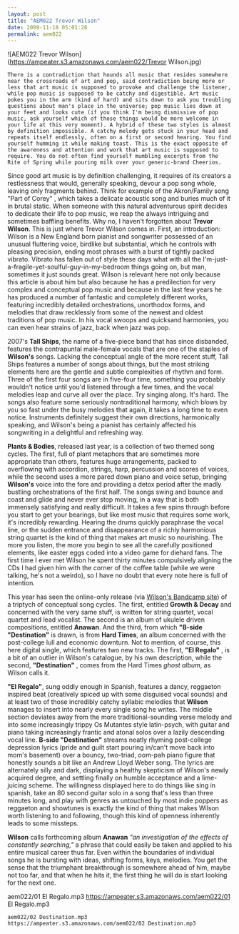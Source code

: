 ```yaml
---
layout: post
title: "AEM022 Trevor Wilson"
date: 2009-11-18 05:01:28
permalink: aem022
---
```

![AEM022 Trevor Wilson](https://ampeater.s3.amazonaws.com/aem022/Trevor Wilson.jpg)

    There is a contradiction that hounds all music that resides somewhere near the crossroads of art and pop, said contradiction being more or less that art music is supposed to provoke and challenge the listener, while pop music is supposed to be catchy and digestible. Art music pokes you in the arm (kind of hard) and sits down to ask you troubling questions about man's place in the universe; pop music lies down at your feet and looks cute (if you think I'm being dismissive of pop music, ask yourself which of those things would be more welcome in your life at this very moment). A hybrid of these two styles is almost by definition impossible. A catchy melody gets stuck in your head and repeats itself endlessly, often on a first or second hearing. You find yourself humming it while making toast. This is the exact opposite of the awareness and attention and work that art music is supposed to require. You do not often find yourself mumbling excerpts from the Rite of Spring while pouring milk over your generic-brand Cheerios.

Since good art music is by definition challenging, it requires of its creators a restlessness that would, generally speaking, devour a pop song whole, leaving only fragments behind. Think for example of the Akron/Family song "Part of Corey" , which takes a delicate acoustic song and buries much of it in brutal static. When someone with this natural adventurous spirit decides to dedicate their life to pop music, we reap the always intriguing and sometimes baffling benefits. Why no, I haven't forgotten about **Trevor Wilson**. This is just where Trevor Wilson comes in. First, an introduction: Wilson is a New England born pianist and songwriter possessed of an unusual fluttering voice, birdlike but substantial, which he controls with pleasing precision, ending most phrases with a burst of tightly packed vibrato. Vibrato has fallen out of style these days what with all the I'm-just-a-fragile-yet-soulful-guy-in-my-bedroom things going on, but man, sometimes it just sounds great. Wilson is relevant here not only because this article is about him but also because he has a predilection for very complex and conceptual pop music and because in the last few years he has produced a number of fantastic and completely different works, featuring incredibly detailed orchestrations, unorthodox forms, and melodies that draw recklessly from some of the newest and oldest traditions of pop music. In his vocal swoops and quicksand harmonies, you can even hear strains of jazz, back when jazz was pop.

2007's **Tall Ships**, the name of a five-piece band that has since disbanded, features the contrapuntal male-female vocals that are one of the staples of **Wilson's** songs. Lacking the conceptual angle of the more recent stuff, Tall Ships features a number of songs about things, but the most striking elements here are the gentle and subtle complexities of rhythm and form. Three of the first four songs are in five-four time, something you probably wouldn't notice until you'd listened through a few times, and the vocal melodies leap and curve all over the place. Try singing along. It's hard. The songs also feature some seriously nontraditional harmony, which blows by you so fast under the busy melodies that again, it takes a long time to even notice. Instruments definitely suggest their own directions, harmonically speaking, and Wilson's being a pianist has certainly affected his songwriting in a delightful and refreshing way.

**Plants & Bodies**, released last year, is a collection of two themed song cycles. The first, full of plant metaphors that are sometimes more appropriate than others, features huge arrangements, packed to overflowing with accordion, strings, harp, percussion and scores of voices, while the second uses a more pared down piano and voice setup, bringing **Wilson's** voice into the fore and providing a detox period after the madly bustling orchestrations of the first half. The songs swing and bounce and coast and glide and never ever stop moving, in a way that is both immensely satisfying and really difficult. It takes a few spins through before you start to get your bearings, but like most music that requires some work, it's incredibly rewarding. Hearing the drums quickly paraphrase the vocal line, or the sudden entrance and disappearance of a richly harmonious string quartet is the kind of thing that makes art music so nourishing. The more you listen, the more you begin to see all the carefully positioned elements, like easter eggs coded into a video game for diehard fans. The first time I ever met Wilson he spent thirty minutes compulsively aligning the CDs I had given him with the corner of the coffee table (while we were talking, he's not a weirdo), so I have no doubt that every note here is full of intention.

This year has seen the online-only release (via [Wilson's Bandcamp site](http://trevorwilson.bandcamp.com/)) of a triptych of conceptual song cycles. The first, entitled **Growth & Decay** and concerned with the very same stuff, is written for string quartet, vocal quartet and lead vocalist. The second is an album of ukulele driven compositions, entitled **Anawan**. And the third, from which **"B-side "Destination"** is drawn, is from **Hard Times**, an album concerned with the post-college lull and economic downturn. Not to mention, of course, this here digital single, which features two new tracks. The first, **"El Regalo"** , is a bit of an outlier in Wilson's catalogue, by his own description, while the second, **"Destination"** , comes from the Hard Times _ghost album_, as Wilson calls it.

**"El Regalo"**, sung oddly enough in Spanish, features a dancy, reggaeton inspired beat (creatively spiced up with some disguised vocal sounds) and at least two of those incredibly catchy syllabic melodies that **Wilson** manages to insert into nearly every single song he writes. The middle section deviates away from the more traditional-sounding verse melody and into some increasingly trippy Os Mutantes style latin-psych, with guitar and piano taking increasingly frantic and atonal solos over a lazily descending vocal line. **B-side "Destination"** streams neatly rhyming post-college depression lyrics (pride and guilt start pouring in/can't move back into mom's basement) over a bouncy, two-triad, oom-pah piano figure that honestly sounds a bit like an Andrew Lloyd Weber song. The lyrics are alternately silly and dark, displaying a healthy skepticism of Wilson's newly acquired degree, and settling finally on humble acceptance and a lime-juicing scheme. The willingness displayed here to do things like sing in spanish, take an 80 second guitar solo in a song that's less than three minutes long, and play with genres as untouched by most indie poppers as reggaeton and showtunes is exactly the kind of thing that makes Wilson worth listening to and following, though this kind of openness inherently leads to some missteps.

**Wilson** calls forthcoming album **Anawan** _"an investigation of the effects of constantly searching,"_ a phrase that could easily be taken and applied to his entire musical career thus far. Even within the boundaries of individual songs he is bursting with ideas, shifting forms, keys, melodies. You get the sense that the triumphant breakthrough is somewhere ahead of him, maybe not too far, and that when he hits it, the first thing he will do is start looking for the next one.
  
  aem022/01 El Regalo.mp3
    https://ampeater.s3.amazonaws.com/aem022/01 El Regalo.mp3
    
    aem022/02 Destination.mp3
    https://ampeater.s3.amazonaws.com/aem022/02 Destination.mp3
    
    
